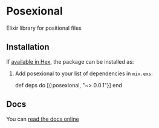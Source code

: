 # Posexional

Elixir library for positional files

## Installation

If [available in Hex](https://hex.pm/docs/publish), the package can be installed as:

  1. Add posexional to your list of dependencies in `mix.exs`:

        def deps do
          [{:posexional, "~> 0.0.1"}]
        end


## Docs

You can [read the docs online](https://hexdocs.pm/posexional/Posexional.html)
